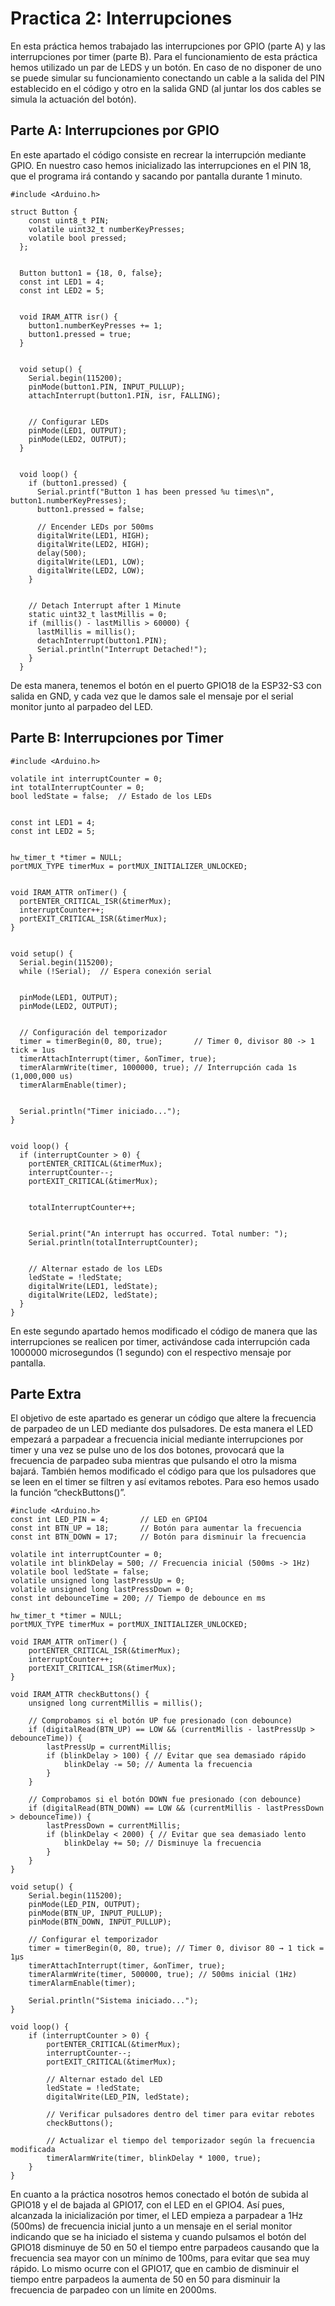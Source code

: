 # **Practica 2: Interrupciones**


En esta práctica hemos trabajado las interrupciones por GPIO (parte A) y las interrupciones por timer (parte B). Para el funcionamiento de esta práctica hemos utilizado un par de LEDS y un botón. En caso de no disponer de uno se puede simular su funcionamiento conectando un cable a la salida del PIN establecido en el código y otro en la salida GND (al juntar los dos cables se simula la actuación del botón).

## Parte A: Interrupciones por GPIO

En este apartado el código consiste en recrear la interrupción mediante GPIO. En nuestro caso hemos inicializado las interrupciones en el PIN 18, que el programa irá contando y sacando por pantalla durante 1 minuto.

```
#include <Arduino.h>

struct Button {
    const uint8_t PIN;
    volatile uint32_t numberKeyPresses;
    volatile bool pressed;
  };
  
  
  Button button1 = {18, 0, false};
  const int LED1 = 4;
  const int LED2 = 5;
  
  
  void IRAM_ATTR isr() {
    button1.numberKeyPresses += 1;
    button1.pressed = true;
  }
  
  
  void setup() {
    Serial.begin(115200);
    pinMode(button1.PIN, INPUT_PULLUP);
    attachInterrupt(button1.PIN, isr, FALLING);
  
  
    // Configurar LEDs
    pinMode(LED1, OUTPUT);
    pinMode(LED2, OUTPUT);
  }
  
  
  void loop() {
    if (button1.pressed) {
      Serial.printf("Button 1 has been pressed %u times\n", button1.numberKeyPresses);
      button1.pressed = false;
     
      // Encender LEDs por 500ms
      digitalWrite(LED1, HIGH);
      digitalWrite(LED2, HIGH);
      delay(500);
      digitalWrite(LED1, LOW);
      digitalWrite(LED2, LOW);
    }
  
  
    // Detach Interrupt after 1 Minute
    static uint32_t lastMillis = 0;
    if (millis() - lastMillis > 60000) {
      lastMillis = millis();
      detachInterrupt(button1.PIN);
      Serial.println("Interrupt Detached!");
    }
  }
```


De esta manera, tenemos el botón en el puerto GPIO18 de la ESP32-S3 con salida en GND, y cada vez que le damos sale el mensaje por el serial monitor junto al parpadeo del LED.

## Parte B: Interrupciones por Timer

```
#include <Arduino.h>

volatile int interruptCounter = 0;
int totalInterruptCounter = 0;
bool ledState = false;  // Estado de los LEDs


const int LED1 = 4;
const int LED2 = 5;


hw_timer_t *timer = NULL;
portMUX_TYPE timerMux = portMUX_INITIALIZER_UNLOCKED;


void IRAM_ATTR onTimer() {
  portENTER_CRITICAL_ISR(&timerMux);
  interruptCounter++;
  portEXIT_CRITICAL_ISR(&timerMux);
}


void setup() {
  Serial.begin(115200);
  while (!Serial);  // Espera conexión serial


  pinMode(LED1, OUTPUT);
  pinMode(LED2, OUTPUT);


  // Configuración del temporizador
  timer = timerBegin(0, 80, true);       // Timer 0, divisor 80 -> 1 tick = 1us
  timerAttachInterrupt(timer, &onTimer, true);
  timerAlarmWrite(timer, 1000000, true); // Interrupción cada 1s (1,000,000 us)
  timerAlarmEnable(timer);


  Serial.println("Timer iniciado...");
}


void loop() {
  if (interruptCounter > 0) {
    portENTER_CRITICAL(&timerMux);
    interruptCounter--;
    portEXIT_CRITICAL(&timerMux);


    totalInterruptCounter++;


    Serial.print("An interrupt has occurred. Total number: ");
    Serial.println(totalInterruptCounter);


    // Alternar estado de los LEDs
    ledState = !ledState;
    digitalWrite(LED1, ledState);
    digitalWrite(LED2, ledState);
  }
}
```

En este segundo apartado hemos modificado el código de manera que las interrupciones se realicen por timer, activándose cada interrupción cada 1000000 microsegundos (1 segundo) con el respectivo mensaje por pantalla.


                                                 
## Parte Extra

El objetivo de este apartado es generar un código que altere la frecuencia de parpadeo de un LED mediante dos pulsadores. De esta manera el LED empezará a parpadear a frecuencia inicial mediante interrupciones por timer y una vez se pulse uno de los dos botones, provocará que la frecuencia de parpadeo suba mientras que pulsando el otro la misma bajará. También hemos modificado el código para que los pulsadores que se leen en el timer se filtren y así evitamos rebotes. Para eso hemos usado la función “checkButtons()”.

```
#include <Arduino.h>
const int LED_PIN = 4;       // LED en GPIO4
const int BTN_UP = 18;       // Botón para aumentar la frecuencia
const int BTN_DOWN = 17;     // Botón para disminuir la frecuencia

volatile int interruptCounter = 0;
volatile int blinkDelay = 500; // Frecuencia inicial (500ms -> 1Hz)
volatile bool ledState = false;
volatile unsigned long lastPressUp = 0;
volatile unsigned long lastPressDown = 0;
const int debounceTime = 200; // Tiempo de debounce en ms

hw_timer_t *timer = NULL;
portMUX_TYPE timerMux = portMUX_INITIALIZER_UNLOCKED;

void IRAM_ATTR onTimer() {
    portENTER_CRITICAL_ISR(&timerMux);
    interruptCounter++;
    portEXIT_CRITICAL_ISR(&timerMux);
}

void IRAM_ATTR checkButtons() {
    unsigned long currentMillis = millis();

    // Comprobamos si el botón UP fue presionado (con debounce)
    if (digitalRead(BTN_UP) == LOW && (currentMillis - lastPressUp > debounceTime)) {
        lastPressUp = currentMillis;
        if (blinkDelay > 100) { // Evitar que sea demasiado rápido
            blinkDelay -= 50; // Aumenta la frecuencia
        }
    }

    // Comprobamos si el botón DOWN fue presionado (con debounce)
    if (digitalRead(BTN_DOWN) == LOW && (currentMillis - lastPressDown > debounceTime)) {
        lastPressDown = currentMillis;
        if (blinkDelay < 2000) { // Evitar que sea demasiado lento
            blinkDelay += 50; // Disminuye la frecuencia
        }
    }
}

void setup() {
    Serial.begin(115200);
    pinMode(LED_PIN, OUTPUT);
    pinMode(BTN_UP, INPUT_PULLUP);
    pinMode(BTN_DOWN, INPUT_PULLUP);

    // Configurar el temporizador
    timer = timerBegin(0, 80, true); // Timer 0, divisor 80 → 1 tick = 1µs
    timerAttachInterrupt(timer, &onTimer, true);
    timerAlarmWrite(timer, 500000, true); // 500ms inicial (1Hz)
    timerAlarmEnable(timer);

    Serial.println("Sistema iniciado...");
}

void loop() {
    if (interruptCounter > 0) {
        portENTER_CRITICAL(&timerMux);
        interruptCounter--;
        portEXIT_CRITICAL(&timerMux);

        // Alternar estado del LED
        ledState = !ledState;
        digitalWrite(LED_PIN, ledState);

        // Verificar pulsadores dentro del timer para evitar rebotes
        checkButtons();

        // Actualizar el tiempo del temporizador según la frecuencia modificada
        timerAlarmWrite(timer, blinkDelay * 1000, true);
    }
}
```

En cuanto a la práctica nosotros hemos conectado el botón de subida al GPIO18 y el de bajada al GPIO17, con el LED en el GPIO4. Así pues, alcanzada la inicialización por timer, el LED empieza a parpadear a 1Hz (500ms) de frecuencia inicial junto a un mensaje en el serial monitor indicando que se ha iniciado el sistema y cuando pulsamos el botón del GPIO18 disminuye de 50 en 50 el tiempo entre parpadeos causando que la frecuencia sea mayor con un mínimo de 100ms, para evitar que sea muy rápido. Lo mismo ocurre con el GPIO17, que en cambio de disminuir el tiempo entre parpadeos la aumenta de 50 en 50 para disminuir la frecuencia de parpadeo con un límite en 2000ms.   
